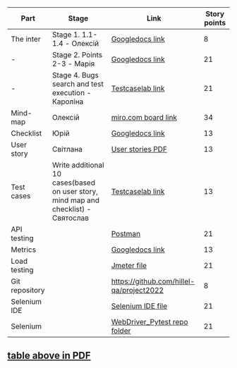| Part | Stage | Link | Story points |
|------|-------|------|--------------|
| The inter | Stage 1. 1.1-1.4 - Олексій | [Googledocs link](https://docs.google.com/document/d/1RnLdDBnWCtPN616Tr0q_BMpIUgkTJ3vl/edit) | 8
| - | Stage 2. Points 2-3 - Марія | [Googledocs link](https://docs.google.com/document/d/17MmGuQ42S59QAA2S2ZNh6yaU_bpz66R7LpbBISo0JnU/edit) | 21
| - | Stage 4. Bugs search and test execution - Кароліна | [Testcaselab link](https://hillelitschool.testcaselab.com/projects/QAS/test_run/65112?statuses=failed&sort_dir=desc&sort_attr=created_at&test_case_id=1377517) | 21
| Mind-map | Олексій | [miro.com board link](https://miro.com/app/board/uXjVPDIAWjQ=/) | 34
| Checklist | Юрій | [Googledocs link](https://docs.google.com/document/d/1GXE5BPOthVOXYeKYSqpOZ43z9ei2ICXVZgN3qv0j1EM/edit?usp=sharing) | 13
| User story | Світлана | [User stories PDF](docs/user_stories.pdf) | 13
| Test cases | Write additional 10 cases(based on user story, mind map and checklist) - Святослав | [Testcaselab link](https://hillelitschool.testcaselab.com/projects/QAS/test_cases?sort_dir=desc&sort_attr=created_at&test_case_id=1377125&category_id=170419) | 13
| API testing | | [Postman](tests/Postman/) | 21
| Metrics | | [Googledocs link](https://docs.google.com/spreadsheets/d/1pyU7mJK3IFP0p5jU1noNJrIaXn7dtRQD3ddnNR8z5ZE/edit#gid=0) | 13
| Load testing | | [Jmeter file](tests/LoadTesting.jmx) | 21
| Git repository | | https://github.com/hillel-qa/project2022 | 8
| Selenium IDE | | [Selenium IDE file](tests/API_testing.side) | 21
| Selenium | | [WebDriver_Pytest repo folder](tests/Selenium_WebDriver_PyTest/) | 21

## [table above in PDF](docs/Test_practice_qauto2.forstudy.space_Group_1.pdf)
